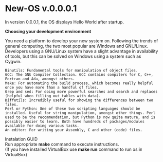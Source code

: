 # New-OS v.0.0.0.1

In version 0.0.0.1, the OS displays Hello World after startup.

 **Choosing your development environment**

You need a platform to develop your new system on. Following the trends of general computing, the two most popular are Windows and GNU/Linux. Developers using a GNU/Linux system have a slight advantage in availability of tools, but this can be solved on Windows using a system such as Cygwin.

    Binutils: Fundamental tools for manipulation of object files.
    GCC: The GNU Compiler Collection. GCC contains compilers for C, C++, Fortran and Ada, amongst others.
    Make: For automating the build process, which becomes really helpful once you have more than a handful of files.
    Grep and sed: For doing more powerful searches and search and replaces (helpful when filling out tables with data).
    Diffutils: Incredibly useful for showing the differences between two files.
    Perl or Python: One of these two scripting languages should be installed. Useful for string manipulation, amongst other things. Perl used to be the recommendation, but Python is now quite mature, and is possibly easier to learn. Both have hundreds of packages/modules available for doing various tasks.
    An editor: For writing your Assembly, C and other (code) files. 

Instalation GUID  
Run appropriate **make** command to execute instructions.  
(If you have installed VirtualBox use **make run** command to run os in VirtualBox)
